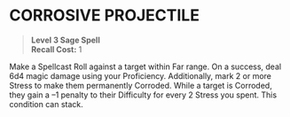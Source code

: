 # CORROSIVE PROJECTILE

> **Level 3 Sage Spell**  
> **Recall Cost:** 1

Make a Spellcast Roll against a target within Far range. On a success, deal 6d4 magic damage using your Proficiency. Additionally, mark 2 or more Stress to make them permanently Corroded. While a target is Corroded, they gain a –1 penalty to their Difficulty for every 2 Stress you spent. This condition can stack.

